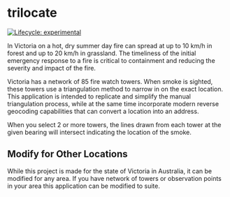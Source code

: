 
# trilocate

<!-- badges: start -->
[![Lifecycle: experimental](https://img.shields.io/badge/lifecycle-experimental-orange.svg)](https://www.tidyverse.org/lifecycle/#experimental)
<!-- badges: end -->

In Victoria on a hot, dry summer day fire can spread at up to 10 km/h in forest and up to 20 km/h in grassland. 
The timeliness of the initial emergency response to a fire is critical to containment and reducing the severity 
and impact of the fire. 

Victoria has a network of 85 fire watch towers. When smoke is sighted, these towers use a triangulation method 
to narrow in on the exact location. This application is intended to replicate 
and simplify the manual triangulation process, while at the same time incorporate modern reverse geocoding 
capabilities that can convert a location into an address.

When you select 2 or more towers, the lines drawn from each tower at the given bearing will intersect indicating 
the location of the smoke. 

## Modify for Other Locations

While this project is made for the state of Victoria in Australia, it can be modified for any area. If you have 
network of towers or observation points in your area this application can be modified to suite. 

